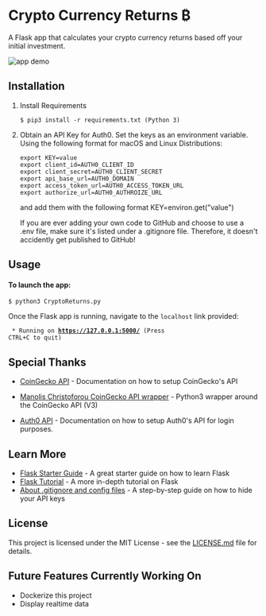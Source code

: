# Crypto Currency Returns ₿

A Flask app that calculates your crypto currency returns based off your initial investment.

![app demo](https://github.com/wjone005/Crypto_Returns/blob/main/CryptoReturns/static/images/website_v2.gif)

## Installation
1. Install Requirements 

    ```$ pip3 install -r requirements.txt (Python 3)```

2. Obtain an API Key for Auth0. Set the keys as an environment variable. Using the following format for macOS and Linux Distributions:

   ```
   export KEY=value
   export client_id=AUTH0_CLIENT_ID
   export client_secret=AUTH0_CLIENT_SECRET
   export api_base_url=AUTH0_DOMAIN
   export access_token_url=AUTH0_ACCESS_TOKEN_URL
   export authorize_url=AUTH0_AUTHROIZE_URL

   ```
   and add them with the following format KEY=environ.get("value")

   If you are ever adding your own code to GitHub and choose to use a .env file, make sure it's listed under a .gitignore file. Therefore, it doesn't accidently get published to GitHub!

## Usage
#### To launch the app:
    $ python3 CryptoReturns.py

Once the Flask app is running, navigate to the `localhost` link provided:

<code> * Running on <b>https://127.0.0.1:5000/</b> (Press CTRL+C to quit)</code>


## Special Thanks

* [CoinGecko API](https://www.coingecko.com/en/api) - Documentation on how to setup CoinGecko's API

* [Manolis Christoforou CoinGecko API wrapper](https://github.com/man-c/pycoingecko) - Python3 wrapper around the CoinGecko API (V3)

* [Auth0 API](https://auth0.com/docs/) - Documentation on how to setup Auth0's API for login purposes.

## Learn More

* [Flask Starter Guide](https://www.freecodecamp.org/news/how-to-build-a-web-application-using-flask-and-deploy-it-to-the-cloud-3551c985e492/) - A great starter guide on how to learn Flask
* [Flask Tutorial](https://blog.miguelgrinberg.com/post/the-flask-mega-tutorial-part-i-hello-world) - A more in-depth tutorial on Flask
* [About .gitignore and config files](https://medium.com/black-tech-diva/hide-your-api-keys-7635e181a06c) - A step-by-step guide on how to hide your API keys

## License

This project is licensed under the MIT License - see the [LICENSE.md](https://github.com/wjone005/Crypto_Returns/blob/main/LICENSE) file for details.

## Future Features Currently Working On
* Dockerize this project
* Display realtime data 
